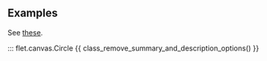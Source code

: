 ## Examples

See [these](index.md#examples).

::: flet.canvas.Circle
{{ class_remove_summary_and_description_options() }}

